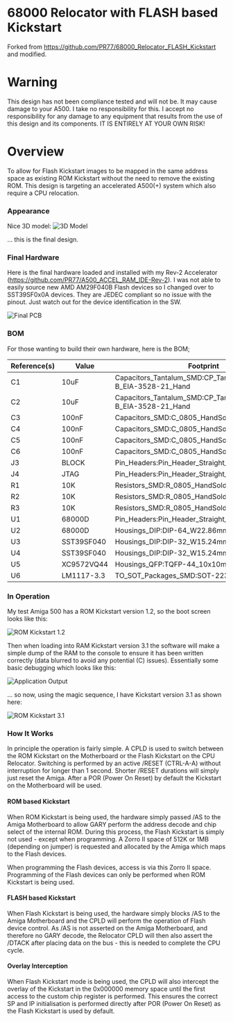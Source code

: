 # 68000 Relocator with FLASH based Kickstart
Forked from https://github.com/PR77/68000_Relocator_FLASH_Kickstart and modified.

# Warning
This design has not been compliance tested and will not be. It may cause damage to your A500. I take no responsibility for this. I accept no responsibility for any damage to any equipment that results from the use of this design and its components. IT IS ENTIRELY AT YOUR OWN RISK!

# Overview
To allow for Flash Kickstart images to be mapped in the same address space as existing ROM Kickstart without the need to remove the existing ROM. This design is targeting an accelerated A500(+) system which also require a CPU relocation.

### Appearance
Nice 3D model:
![3D Model](/Images/68000RelocatorFLASHKickstart.png)

... this is the final design.

### Final Hardware
Here is the final hardware loaded and installed with my Rev-2 Accelerator (https://github.com/PR77/A500_ACCEL_RAM_IDE-Rev-2). I was not able to easily source new AMD AM29F040B Flash devices so I changed over to SST39SF0x0A devices. They are JEDEC compliant so no issue with the pinout. Just watch out for the device identification in the SW.

![Final PCB](/Images/FinalHardware.jpg)

### BOM
For those wanting to build their own hardware, here is the BOM;

| Reference(s) | Value      | Footprint                                                      |
|--------------|------------|----------------------------------------------------------------|
| C1           | 10uF       | Capacitors_Tantalum_SMD:CP_Tantalum_Case-B_EIA-3528-21_Hand    |
| C2           | 10uF       | Capacitors_Tantalum_SMD:CP_Tantalum_Case-B_EIA-3528-21_Hand    |
| C3           | 100nF      | Capacitors_SMD:C_0805_HandSoldering                            |
| C4           | 100nF      | Capacitors_SMD:C_0805_HandSoldering                            |
| C5           | 100nF      | Capacitors_SMD:C_0805_HandSoldering                            |
| C6           | 100nF      | Capacitors_SMD:C_0805_HandSoldering                            |
| J3           | BLOCK      | Pin_Headers:Pin_Header_Straight_1x02_Pitch2.54mm               |
| J4           | JTAG       | Pin_Headers:Pin_Header_Straight_1x06_Pitch2.54mm               |
| R1           | 10K        | Resistors_SMD:R_0805_HandSoldering                             |
| R2           | 10K        | Resistors_SMD:R_0805_HandSoldering                             |
| R3           | 10K        | Resistors_SMD:R_0805_HandSoldering                             |
| U1           | 68000D     | Pin_Headers:Pin_Header_Straight_2x32_Pitch2.54mm               |
| U2           | 68000D     | Housings_DIP:DIP-64_W22.86mm_Socket_LongPads                   |
| U3           | SST39SF040 | Housings_DIP:DIP-32_W15.24mm_Socket                            |
| U4           | SST39SF040 | Housings_DIP:DIP-32_W15.24mm_Socket                            |
| U5           | XC9572VQ44 | Housings_QFP:TQFP-44_10x10mm_Pitch0.8mm                        |
| U6           | LM1117-3.3 | TO_SOT_Packages_SMD:SOT-223-3_TabPin2                          |

### In Operation
My test Amiga 500 has a ROM Kickstart version 1.2, so the boot screen looks like this:

![ROM Kickstart 1.2](/Images/Kickstart1.2.jpg)

Then when loading into RAM Kickstart version 3.1 the software will make a simple dump of the RAM to the console to ensure it has been written correctly (data blurred to avoid any potential (C) issues). Essentially some basic debugging which looks like this:

![Application Output](/Images/KickstartApplication.jpg)

... so now, using the magic sequence, I have Kickstart version 3.1 as shown here:

![ROM Kickstart 3.1](/Images/Kickstart3.1.jpg)

### How It Works
In principle the operation is fairly simple. A CPLD is used to switch between the ROM Kickstart on the Motherboard or the Flash Kickstart on the CPU Relocator. Switching is performed by an active /RESET (CTRL-A-A) without interruption for longer than 1 second. Shorter /RESET durations will simply just reset the Amiga. After a POR (Power On Reset) by default the Kickstart on the Motherboard will be used.

#### ROM based Kickstart
When ROM Kickstart is being used, the hardware simply passed /AS to the Amiga Motherboard to allow GARY perform the address decode and chip select of the internal ROM. During this process, the Flash Kickstart is simply not used - except when programming. A Zorro II space of 512K or 1MB (depending on jumper) is requested and allocated by the Amiga which maps to the Flash devices.

When programming the Flash devices, access is via this Zorro II space. Programming of the Flash devices can only be performed when ROM Kickstart is being used.

#### FLASH based Kickstart
When Flash Kickstart is being used, the hardware simply blocks /AS to the Amiga Motherboard and the CPLD will perform the operation of Flash device control. As /AS is not asserted on the Amiga Motherboard, and therefore no GARY decode, the Relocator CPLD will then also assert the /DTACK after placing data on the bus - this is needed to complete the CPU cycle.

#### Overlay Interception
When Flash Kickstart mode is being used, the CPLD will also intercept the overlay of the Kickstart in the 0x000000 memory space until the first access to the custom chip register is performed. This ensures the correct SP and IP initialisation is performed directly after POR (Power On Reset) as the Flash Kickstart is used by default.
